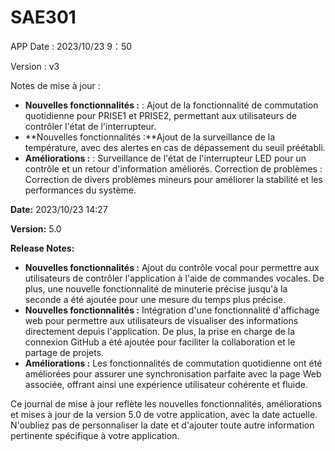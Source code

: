 # SAE301
APP
Date : 2023/10/23 9：50

Version : v3

Notes de mise à jour :

- **Nouvelles fonctionnalités :** : Ajout de la fonctionnalité de commutation quotidienne pour PRISE1 et PRISE2, permettant aux utilisateurs de contrôler l'état de l'interrupteur.
- **Nouvelles fonctionnalités :**Ajout de la surveillance de la température, avec des alertes en cas de dépassement du seuil préétabli.
- **Améliorations :** : Surveillance de l'état de l'interrupteur LED pour un contrôle et un retour d'information améliorés.
Correction de problèmes : Correction de divers problèmes mineurs pour améliorer la stabilité et les performances du système.


**Date:**  2023/10/23 14:27

**Version:** 5.0

**Release Notes:**
- **Nouvelles fonctionnalités :** Ajout du contrôle vocal pour permettre aux utilisateurs de contrôler l'application à l'aide de commandes vocales. De plus, une nouvelle fonctionnalité de minuterie précise jusqu'à la seconde a été ajoutée pour une mesure du temps plus précise.
- **Nouvelles fonctionnalités :** Intégration d'une fonctionnalité d'affichage web pour permettre aux utilisateurs de visualiser des informations directement depuis l'application. De plus, la prise en charge de la connexion GitHub a été ajoutée pour faciliter la collaboration et le partage de projets.
- **Améliorations :** Les fonctionnalités de commutation quotidienne ont été améliorées pour assurer une synchronisation parfaite avec la page Web associée, offrant ainsi une expérience utilisateur cohérente et fluide.

Ce journal de mise à jour reflète les nouvelles fonctionnalités, améliorations et mises à jour de la version 5.0 de votre application, avec la date actuelle. N'oubliez pas de personnaliser la date et d'ajouter toute autre information pertinente spécifique à votre application.
